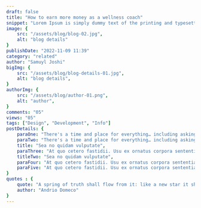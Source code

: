 ```yaml
---
draft: false
title: "How to earn more money as a wellness coach"
snippet: "Lorem Ipsum is simply dummy text of the printing and typesetting industry."
image: {
    src: "/assets/blog/blog-02.jpg",
    alt: "blog details"
}
publishDate: "2022-11-09 11:39"
category: "related"
author: "Samuyl Joshi"
bigImg: {
    src: "/assets/blog/blog-details-01.jpg",
    alt: "blog details",
}
authorImg: {
    src: "/assets/blog/author-01.png",
    alt: "author",
}
comments: "05"
views: "05"
tags: ["Design", "Development", "Info"]
postDetails: {
    paraOne: "There's a time and place for everything… including asking for reviews. For instance: you should not asking for a review on your checkout page. The sole purpose of this page is to guide your customer to complete their purchase, and this means that the page should be as minimalist and pared-down possible. You don't want to have any unnecessary elements or Call To Actions.",
    paraTwo: "There's a time and place for everything… including asking for reviews. For instance: you should not asking for a review on your checkout page. The sole purpose of this page is to guide your customer to complete their purchase, and this means that the page should be as minimalist and pared-down possible. You don't want to have any unnecessary elements or Call To Actions.",
    title: "Sea no quidam vulputate",
    paraThree: "At quo cetero fastidii. Usu ex ornatus corpora sententiae, vocibus deleniti ut nec. Ut enim eripuit eligendi est, in iracundia signiferumque quo. Sed virtute suavitate suscipiantur ea, dolor this can eloquentiam ei pro. Suas adversarium interpretaris eu sit, eum viris impedit ne. Erant appareat corrumpit ei vel.",
    titleTwo: "Sea no quidam vulputate",
    paraFour: "At quo cetero fastidii. Usu ex ornatus corpora sententiae, vocibus deleniti ut nec. Ut enim eripuit eligendi est, in iracundia signiferumque quo. Sed virtute suavitate suscipiantur ea, dolor this can eloquentiam ei pro. Suas adversarium interpretaris eu sit, eum viris impedit ne. Erant appareat corrumpit ei vel.",
    paraFive: "At quo cetero fastidii. Usu ex ornatus corpora sententiae, vocibus deleniti ut nec. Ut enim eripuit eligendi est, in iracundia signiferumque quo. Sed virtute suavitate suscipiantur ea, dolor this can eloquentiam ei pro. Suas adversarium interpretaris eu sit, eum viris impedit ne. Erant appareat corrumpit ei vel."
}
quotes : {
    quote: "A spring of truth shall flow from it: like a new star it shall scatter the darkness of ignorance, and cause a light heretofore unknown to shine amongst men.",
    author: "Andrio Domeco"
}
---
```

